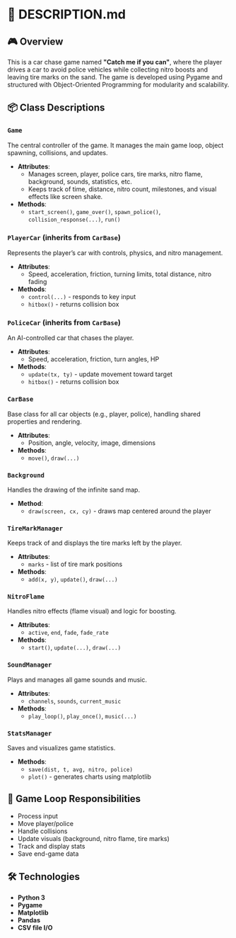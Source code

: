 # 📄 DESCRIPTION.md

## 🎮 Overview
This is a car chase game named **"Catch me if you can"**, where the player drives a car to avoid police vehicles while collecting nitro boosts and leaving tire marks on the sand. The game is developed using Pygame and structured with Object-Oriented Programming for modularity and scalability.

## 📦 Class Descriptions

### `Game`
The central controller of the game. It manages the main game loop, object spawning, collisions, and updates.

- **Attributes**:
  - Manages screen, player, police cars, tire marks, nitro flame, background, sounds, statistics, etc.
  - Keeps track of time, distance, nitro count, milestones, and visual effects like screen shake.
- **Methods**:
  - `start_screen()`, `game_over()`, `spawn_police()`, `collision_response(...)`, `run()`

### `PlayerCar` (inherits from `CarBase`)
Represents the player’s car with controls, physics, and nitro management.

- **Attributes**:
  - Speed, acceleration, friction, turning limits, total distance, nitro fading
- **Methods**:
  - `control(...)` - responds to key input
  - `hitbox()` - returns collision box

### `PoliceCar` (inherits from `CarBase`)
An AI-controlled car that chases the player.

- **Attributes**:
  - Speed, acceleration, friction, turn angles, HP
- **Methods**:
  - `update(tx, ty)` - update movement toward target
  - `hitbox()` - returns collision box

### `CarBase`
Base class for all car objects (e.g., player, police), handling shared properties and rendering.

- **Attributes**:
  - Position, angle, velocity, image, dimensions
- **Methods**:
  - `move()`, `draw(...)`

### `Background`
Handles the drawing of the infinite sand map.

- **Method**:
  - `draw(screen, cx, cy)` - draws map centered around the player

### `TireMarkManager`
Keeps track of and displays the tire marks left by the player.

- **Attributes**:
  - `marks` - list of tire mark positions
- **Methods**:
  - `add(x, y)`, `update()`, `draw(...)`

### `NitroFlame`
Handles nitro effects (flame visual) and logic for boosting.

- **Attributes**:
  - `active`, `end`, `fade`, `fade_rate`
- **Methods**:
  - `start()`, `update(...)`, `draw(...)`

### `SoundManager`
Plays and manages all game sounds and music.

- **Attributes**:
  - `channels`, `sounds`, `current_music`
- **Methods**:
  - `play_loop()`, `play_once()`, `music(...)`

### `StatsManager`
Saves and visualizes game statistics.

- **Methods**:
  - `save(dist, t, avg, nitro, police)`
  - `plot()` - generates charts using matplotlib

## 🔁 Game Loop Responsibilities
- Process input
- Move player/police
- Handle collisions
- Update visuals (background, nitro flame, tire marks)
- Track and display stats
- Save end-game data

## 🛠 Technologies
- **Python 3**
- **Pygame**
- **Matplotlib**
- **Pandas**
- **CSV file I/O**

